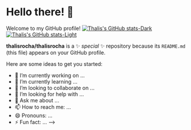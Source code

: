 # Hello there! 👋

Welcome to my GitHub profile! 
[![Thalis's GitHub stats-Dark](https://github-readme-stats.vercel.app/api?username=thalisrocha&show_icons=true&theme=dark#gh-dark-mode-only)](https://github.com/thalisrocha/github-readme-stats#gh-dark-mode-only)
[![Thalis's GitHub stats-Light](https://github-readme-stats.vercel.app/api?username=thalisrocha&show_icons=true&theme=default#gh-light-mode-only)](https://github.com/thalisrocha/github-readme-stats#gh-light-mode-only)


**thalisrocha/thalisrocha** is a ✨ _special_ ✨ repository because its `README.md` (this file) appears on your GitHub profile.

Here are some ideas to get you started:

- 🔭 I’m currently working on ...
- 🌱 I’m currently learning ...
- 👯 I’m looking to collaborate on ...
- 🤔 I’m looking for help with ...
- 💬 Ask me about ...
- 📫 How to reach me: ...
- 😄 Pronouns: ...
- ⚡ Fun fact: ...
-->
